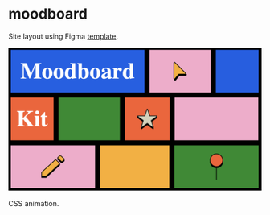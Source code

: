 # moodboard
Site layout using Figma [template](https://www.figma.com/file/yRMRoTa5aoYQNVb72UqZcE/%F0%9F%94%B2-Moodboard-Kit-(Community)?node-id=51%3A1582).  

  ![site](moodboard.png)

CSS animation.
